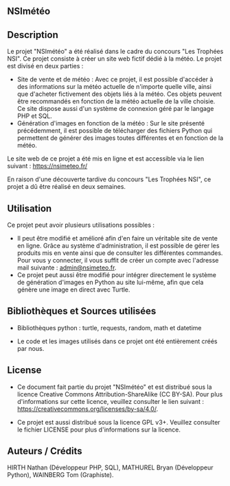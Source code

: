 ## NSImétéo

## Description

Le projet "NSImétéo" a été réalisé dans le cadre du concours "Les Trophées NSI". Ce projet consiste à créer un site web fictif dédié à la météo. Le projet est divisé en deux parties :
- Site de vente et de météo : Avec ce projet, il est possible d'accéder à des informations sur la météo actuelle de n'importe quelle ville, ainsi que d'acheter fictivement des objets liés à la météo. Ces objets peuvent être recommandés en fonction de la météo actuelle de la ville choisie. Ce site dispose aussi d'un système de connexion géré par le langage PHP et SQL.
- Génération d'images en fonction de la météo : Sur le site présenté précédemment, il est possible de télécharger des fichiers Python qui permettent de générer des images toutes différentes et en fonction de la météo.

Le site web de ce projet a été mis en ligne et est accessible via le lien suivant : https://nsimeteo.fr/

En raison d'une découverte tardive du concours "Les Trophées NSI", ce projet a dû être réalisé en deux semaines.

## Utilisation

Ce projet peut avoir plusieurs utilisations possibles :
- Il peut être modifié et amélioré afin d'en faire un véritable site de vente en ligne. Grâce au système d'administration, il est possible de gérer les produits mis en vente ainsi que de consulter les différentes commandes. Pour vous y connecter, il vous suffit de créer un compte avec l'adresse mail suivante : admin@nsimeteo.fr.
- Ce projet peut aussi être modifié pour intégrer directement le système de génération d'images en Python au site lui-même, afin que cela génère une image en direct avec Turtle.

## Bibliothèques et Sources utilisées

- Bibliothèques python : turtle, requests, random, math et datetime

- Le code et les images utilisés dans ce projet ont été entièrement créés par nous.

## License

- Ce document fait partie du projet "NSImétéo" et est distribué sous la licence Creative Commons Attribution-ShareAlike (CC BY-SA). Pour plus d'informations sur cette licence, veuillez consulter le lien suivant : https://creativecommons.org/licenses/by-sa/4.0/.

- Ce projet est aussi distribué sous la licence GPL v3+. Veuillez consulter le fichier LICENSE pour plus d'informations sur la licence.

## Auteurs / Crédits

HIRTH Nathan (Développeur PHP, SQL), MATHUREL Bryan (Développeur Python), WAINBERG Tom (Graphiste).
